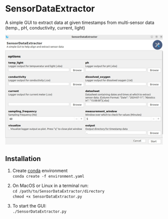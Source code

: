 # SensorDataExtractor
A simple GUI to extract data at given timestamps from multi-sensor data (temp., pH, conductivity, current, light)

![Interface](https://github.com/fritzfrancisco/SensorDataExtractor/blob/main/gui.jpg)

## Installation

1. Create [conda](https://docs.anaconda.com/miniconda/) environment  
```conda create -f environment.yaml```

2. On MacOS or Linux in a terminal run:  
```cd /path/to/SensorDataExtractor/directory```  
```chmod +x SensorDataExtractor.py```

3. To start the GUI:  
```./SensorDataExtractor.py```


